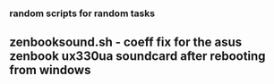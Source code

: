 ### random scripts for random tasks
## zenbooksound.sh - coeff fix for the asus zenbook ux330ua soundcard after rebooting from windows
